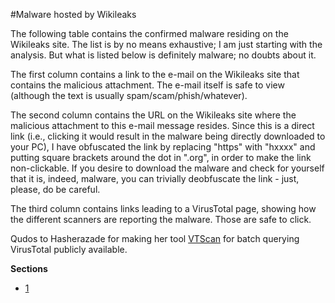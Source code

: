 #Malware hosted by Wikileaks

The following table contains the confirmed malware residing on the Wikileaks site. The list is by no means exhaustive; I am just starting with the analysis. But what is listed below is definitely malware; no doubts about it.

The first column contains a link to the e-mail on the Wikileaks site that contains the malicious attachment. The e-mail itself is safe to view (although the text is usually spam/scam/phish/whatever).

The second column contains the URL on the Wikileaks site where the malicious attachment to this e-mail message resides. Since this is a direct link (i.e., clicking it would result in the malware being directly downloaded to your PC), I have obfuscated the link by replacing "https" with "hxxxx" and putting square brackets around the dot in ".org", in order to make the link non-clickable. If you desire to download the malware and check for yourself that it is, indeed, malware, you can trivially deobfuscate the link - just, please, do be careful.

The third column contains links leading to a VirusTotal page, showing how the different scanners are reporting the malware. Those are safe to click.

Qudos to Hasherazade for making her tool [VTScan](https://github.com/hasherezade/mal_sort/tree/master/vtscan) for batch querying VirusTotal publicly available.

**Sections**
- [1](sections/1.md)

